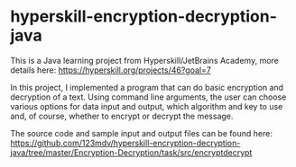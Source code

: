 # hyperskill-encryption-decryption-java

This is a Java learning project from Hyperskill/JetBrains Academy, more details here: https://hyperskill.org/projects/46?goal=7

In this project, I implemented a program that can do basic encryption and decryption of a text. Using command line arguments, the user can choose various options for data input and output, which algorithm and key to use and, of course, whether to encrypt or decrypt the message.

The source code and sample input and output files can be found here: https://github.com/123mdv/hyperskill-encryption-decryption-java/tree/master/Encryption-Decryption/task/src/encryptdecrypt
